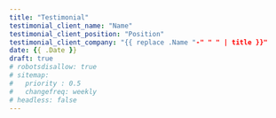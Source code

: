 ```yaml
---
title: "Testimonial"
testimonial_client_name: "Name"
testimonial_client_position: "Position"
testimonial_client_company: "{{ replace .Name "-" " " | title }}"
date: {{ .Date }}
draft: true
# robotsdisallow: true
# sitemap:
#   priority : 0.5
#   changefreq: weekly
# headless: false
---
```

